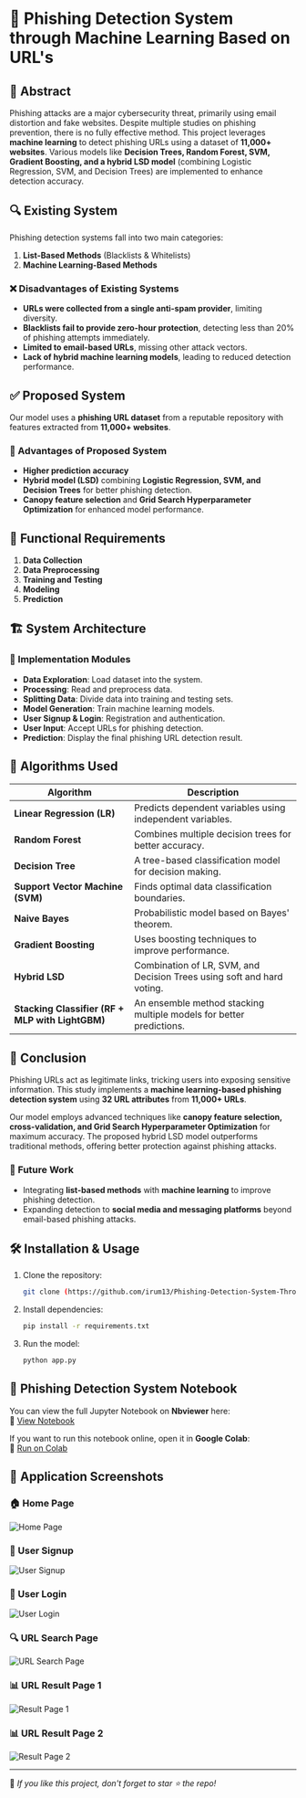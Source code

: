 # 🚀 Phishing Detection System through Machine Learning Based on URL's

## 📌 Abstract
Phishing attacks are a major cybersecurity threat, primarily using email distortion and fake websites. Despite multiple studies on phishing prevention, there is no fully effective method. This project leverages **machine learning** to detect phishing URLs using a dataset of **11,000+ websites**. Various models like **Decision Trees, Random Forest, SVM, Gradient Boosting, and a hybrid LSD model** (combining Logistic Regression, SVM, and Decision Trees) are implemented to enhance detection accuracy.

## 🔍 Existing System
Phishing detection systems fall into two main categories:
1. **List-Based Methods** (Blacklists & Whitelists)
2. **Machine Learning-Based Methods**

### ❌ Disadvantages of Existing Systems
- **URLs were collected from a single anti-spam provider**, limiting diversity.
- **Blacklists fail to provide zero-hour protection**, detecting less than 20% of phishing attempts immediately.
- **Limited to email-based URLs**, missing other attack vectors.
- **Lack of hybrid machine learning models**, leading to reduced detection performance.

## ✅ Proposed System
Our model uses a **phishing URL dataset** from a reputable repository with features extracted from **11,000+ websites**. 

### 🔹 Advantages of Proposed System
- **Higher prediction accuracy**
- **Hybrid model (LSD)** combining **Logistic Regression, SVM, and Decision Trees** for better phishing detection.
- **Canopy feature selection** and **Grid Search Hyperparameter Optimization** for enhanced model performance.

## 🔧 Functional Requirements
1. **Data Collection**
2. **Data Preprocessing**
3. **Training and Testing**
4. **Modeling**
5. **Prediction**

## 🏗️ System Architecture
### 📌 Implementation Modules
- **Data Exploration**: Load dataset into the system.
- **Processing**: Read and preprocess data.
- **Splitting Data**: Divide data into training and testing sets.
- **Model Generation**: Train machine learning models.
- **User Signup & Login**: Registration and authentication.
- **User Input**: Accept URLs for phishing detection.
- **Prediction**: Display the final phishing URL detection result.

## 🧠 Algorithms Used
| Algorithm  | Description |
|------------|------------|
| **Linear Regression (LR)** | Predicts dependent variables using independent variables. |
| **Random Forest** | Combines multiple decision trees for better accuracy. |
| **Decision Tree** | A tree-based classification model for decision making. |
| **Support Vector Machine (SVM)** | Finds optimal data classification boundaries. |
| **Naive Bayes** | Probabilistic model based on Bayes' theorem. |
| **Gradient Boosting** | Uses boosting techniques to improve performance. |
| **Hybrid LSD** | Combination of LR, SVM, and Decision Trees using soft and hard voting. |
| **Stacking Classifier (RF + MLP with LightGBM)** | An ensemble method stacking multiple models for better predictions. |

## 📌 Conclusion
Phishing URLs act as legitimate links, tricking users into exposing sensitive information. This study implements a **machine learning-based phishing detection system** using **32 URL attributes** from **11,000+ URLs**. 

Our model employs advanced techniques like **canopy feature selection, cross-validation, and Grid Search Hyperparameter Optimization** for maximum accuracy. The proposed hybrid LSD model outperforms traditional methods, offering better protection against phishing attacks.

### 🚀 Future Work
- Integrating **list-based methods** with **machine learning** to improve phishing detection.
- Expanding detection to **social media and messaging platforms** beyond email-based phishing attacks.

## 🛠️ Installation & Usage
1. Clone the repository:
   ```sh
   git clone (https://github.com/irum13/Phishing-Detection-System-Through-Hybrid-ML-Based-on-URL-)
   ```
2. Install dependencies:
   ```sh
   pip install -r requirements.txt
   ```
3. Run the model:
   ```sh
   python app.py
   ```
## 📖 Phishing Detection System Notebook

You can view the full Jupyter Notebook on **Nbviewer** here:  
🔗 [View Notebook](https://nbviewer.org/github/irum13/Phishing-Detection-System-Through-Hybrid-ML-Based-on-URL-/blob/main/org.ipynb)

If you want to run this notebook online, open it in **Google Colab**:  
🚀 [Run on Colab](https://colab.research.google.com/github/irum13/Phishing-Detection-System-Through-Hybrid-ML-Based-on-URL-/blob/main/org.ipynb)

## 📸 Application Screenshots

### 🏠 Home Page
![Home Page](https://github.com/irum13/Phishing-Detection-System-Through-Hybrid-ML-Based-on-URL-/blob/bd7c7efba647e0f574dabdbffd29ee23d8e1d74b/home_page.png)

### 📝 User Signup
![User Signup](https://github.com/irum13/Phishing-Detection-System-Through-Hybrid-ML-Based-on-URL-/blob/bd7c7efba647e0f574dabdbffd29ee23d8e1d74b/sign_up_page.png)

### 🔐 User Login
![User Login](https://github.com/irum13/Phishing-Detection-System-Through-Hybrid-ML-Based-on-URL-/blob/bd7c7efba647e0f574dabdbffd29ee23d8e1d74b/login_page.png)

### 🔍 URL Search Page
![URL Search Page](https://github.com/irum13/Phishing-Detection-System-Through-Hybrid-ML-Based-on-URL-/blob/bd7c7efba647e0f574dabdbffd29ee23d8e1d74b/url_search_page.png)

### 📊 URL Result Page 1
![Result Page 1](https://github.com/irum13/Phishing-Detection-System-Through-Hybrid-ML-Based-on-URL-/blob/bd7c7efba647e0f574dabdbffd29ee23d8e1d74b/url_result_page_1.png)

### 📊 URL Result Page 2
![Result Page 2](https://github.com/irum13/Phishing-Detection-System-Through-Hybrid-ML-Based-on-URL-/blob/bd7c7efba647e0f574dabdbffd29ee23d8e1d74b/url_result_page_2.png)

---
📢 *If you like this project, don't forget to star ⭐ the repo!*
